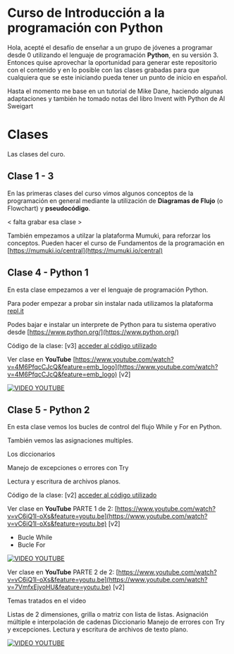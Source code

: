 # Curso de Introducción a la programación con Python

Hola, acepté el desafío de enseñar a un grupo de jóvenes a programar desde 0 utilizando el lenguaje de programación **Python**, en su versión 3.
Entonces quise aprovechar la oportunidad para generar este repositorio con el contenido y en lo posible con las clases grabadas para que cualquiera que se este iniciando pueda tener un punto de inicio en español.

Hasta el momento me base en un tutorial de Mike Dane, haciendo algunas adaptaciones y también he tomado notas del libro Invent with Python de Al Sweigart


# Clases

Las clases del curo.

## Clase 1 - 3

En las primeras clases del curso vimos algunos conceptos de la programación en general mediante la utilización de **Diagramas de Flujo** (o Flowchart) y **pseudocódigo**​.

< falta grabar esa clase >

También empezamos a utilzar la plataforma Mumuki, para reforzar los conceptos. Pueden hacer el curso de Fundamentos de la programación en [https://mumuki.io/central](https://mumuki.io/central)

## Clase 4 - Python 1
En esta clase empezamos a ver el lenguaje de programación Python.

Para poder empezar a probar sin instalar nada utilizamos la plataforma [repl.it](https://repl.it/)

Podes bajar e instalar un interprete de Python para tu sistema operativo desde [https://www.python.org/](https://www.python.org/)

Código de la clase: [v3] [acceder al código utilizado](https://github.com/matiasmasca/curso_python/tree/Clase01)

Ver clase en **YouTube** [https://www.youtube.com/watch?v=4M6PfqcCJcQ&feature=emb_logo](https://www.youtube.com/watch?v=4M6PfqcCJcQ&feature=emb_logo) [v2]


[![VIDEO YOUTUBE](http://img.youtube.com/vi/4M6PfqcCJcQ/0.jpg)](http://www.youtube.com/watch?v=4M6PfqcCJcQ)


## Clase 5 - Python 2
En esta clase vemos los bucles de control del flujo While y For en Python.

También vemos las asignaciones multiples.

Los diccionarios

Manejo de excepciones o errores con Try

Lectura y escritura de archivos planos.

Código de la clase: [v2] [acceder al código utilizado](https://github.com/matiasmasca/curso_python/tree/Clase02)


Ver clase en **YouTube** PARTE 1 de 2: [https://www.youtube.com/watch?v=vC6iQ1I-oXs&feature=youtu.be](https://www.youtube.com/watch?v=vC6iQ1I-oXs&feature=youtu.be) [v2]

- Bucle While
- Bucle For

[![VIDEO YOUTUBE](http://img.youtube.com/vi/vC6iQ1I-oXs/0.jpg)](http://www.youtube.com/watch?v=vC6iQ1I-oXs)


Ver clase en **YouTube** PARTE 2 de 2: [https://www.youtube.com/watch?v=vC6iQ1I-oXs&feature=youtu.be](https://www.youtube.com/watch?v=7VmfxEjyoHU&feature=youtu.be) [v2]

Temas tratados en el video

Listas de 2 dimensiones, grilla o matriz con lista de listas.
Asignación múltiple e interpolación de cadenas
Diccionario
Manejo de errores con Try y excepciones.
Lectura y escritura de archivos de texto plano.

[![VIDEO YOUTUBE](http://img.youtube.com/vi/7VmfxEjyoHU/0.jpg)](http://www.youtube.com/watch?v=7VmfxEjyoHU)
